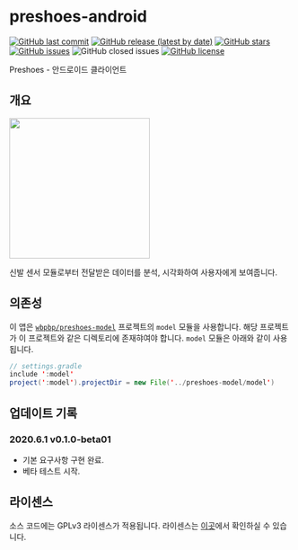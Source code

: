 # preshoes-android

[![GitHub last commit](https://img.shields.io/github/last-commit/wbpbp/preshoes-android)](https://github.com/wbpbp/preshoes-android/commits)
[![GitHub release (latest by date)](https://img.shields.io/github/v/release/wbpbp/preshoes-android)](https://github.com/wbpbp/preshoes-android/releases/latest)
[![GitHub stars](https://img.shields.io/github/stars/wbpbp/preshoes-android?style=shield)](https://github.com/wbpbp/preshoes-android/stargazers)
[![GitHub issues](https://img.shields.io/github/issues/wbpbp/preshoes-android)](https://github.com/wbpbp/preshoes-android/issues)
![GitHub closed issues](https://img.shields.io/github/issues-closed/wbpbp/preshoes-android)
[![GitHub license](https://img.shields.io/github/license/wbpbp/preshoes-android)](https://github.com/wbpbp/preshoes-android/blob/master/LICENSE)

Preshoes - 안드로이드 클라이언트

## 개요

<img src="/docs/demo.gif" width="250px">

신발 센서 모듈로부터 전달받은 데이터를 분석, 시각화하여 사용자에게 보여줍니다.

## 의존성

이 앱은 [`wbpbp/preshoes-model`](https://github.com/WBPBP/preshoes-model) 프로젝트의 `model` 모듈을 사용합니다. 해당 프로젝트가 이 프로젝트와 같은 디렉토리에 존재햐여야 합니다. `model` 모듈은 아래와 같이 사용됩니다.

~~~java
// settings.gradle
include ':model'
project(':model').projectDir = new File('../preshoes-model/model')
~~~

## 업데이트 기록

### 2020.6.1 v0.1.0-beta01

- 기본 요구사항 구현 완료.
- 베타 테스트 시작.

## 라이센스

소스 코드에는 GPLv3 라이센스가 적용됩니다. 라이센스는 [이곳](https://github.com/wbpbp/preshoes-android/blob/master/LICENSE)에서 확인하실 수 있습니다.
